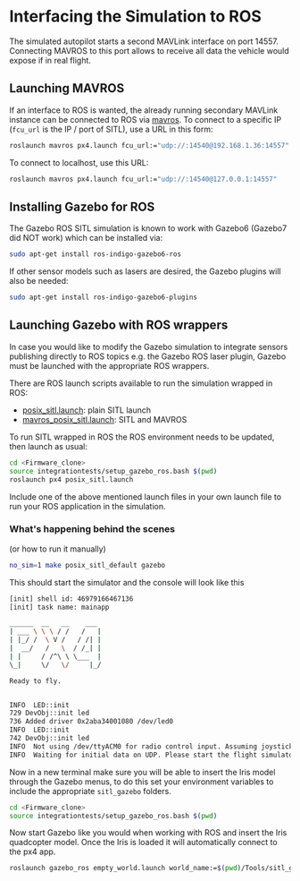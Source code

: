 # Interfacing the Simulation to ROS

The simulated autopilot starts a second MAVLink interface on port 14557. Connecting MAVROS to this port allows to receive all data the vehicle would expose if in real flight.

## Launching MAVROS

If an interface to ROS is wanted, the already running secondary MAVLink instance can be connected to ROS via [mavros](ros-mavros-offboard.md). To connect to a specific IP (`fcu_url` is the IP / port of SITL), use a URL in this form:

<div class="host-code"></div>

```sh
roslaunch mavros px4.launch fcu_url:="udp://:14540@192.168.1.36:14557"
```

To connect to localhost, use this URL:

<div class="host-code"></div>

```sh
roslaunch mavros px4.launch fcu_url:="udp://:14540@127.0.0.1:14557"
```


## Installing Gazebo for ROS

The Gazebo ROS SITL simulation is known to work with Gazebo6 (Gazebo7 did NOT work) which can be installed via:

```sh
sudo apt-get install ros-indigo-gazebo6-ros
```

If other sensor models such as lasers are desired, the Gazebo plugins will also be needed:

```sh
sudo apt-get install ros-indigo-gazebo6-plugins
```


## Launching Gazebo with ROS wrappers

In case you would like to modify the Gazebo simulation to integrate sensors publishing directly to ROS topics e.g. the Gazebo ROS laser plugin, Gazebo must be launched with the appropriate ROS wrappers.

There are ROS launch scripts available to run the simulation wrapped in ROS:

  * [posix_sitl.launch](https://github.com/PX4/Firmware/blob/master/launch/posix_sitl.launch): plain SITL launch
  * [mavros_posix_sitl.launch](https://github.com/PX4/Firmware/blob/master/launch/mavros_posix_sitl.launch): SITL and MAVROS

To run SITL wrapped in ROS the ROS environment needs to be updated, then launch as usual:

```sh
cd <Firmware_clone>
source integrationtests/setup_gazebo_ros.bash $(pwd)
roslaunch px4 posix_sitl.launch
```

Include one of the above mentioned launch files in your own launch file to run your ROS application in the simulation.

### What's happening behind the scenes

(or how to run it manually)

```sh
no_sim=1 make posix_sitl_default gazebo
```

This should start the simulator and the console will look like this


```sh
[init] shell id: 46979166467136
[init] task name: mainapp

______  __   __    ___
| ___ \ \ \ / /   /   |
| |_/ /  \ V /   / /| |
|  __/   /   \  / /_| |
| |     / /^\ \ \___  |
\_|     \/   \/     |_/

Ready to fly.


INFO  LED::init
729 DevObj::init led
736 Added driver 0x2aba34001080 /dev/led0
INFO  LED::init
742 DevObj::init led
INFO  Not using /dev/ttyACM0 for radio control input. Assuming joystick input via MAVLink.
INFO  Waiting for initial data on UDP. Please start the flight simulator to proceed..
```

Now in a new terminal make sure you will be able to insert the Iris model through the Gazebo menus, to do this set your environment variables to include the appropriate `sitl_gazebo` folders.

```sh
cd <Firmware_clone>
source integrationtests/setup_gazebo_ros.bash $(pwd)
```

Now start Gazebo like you would when working with ROS and insert the Iris quadcopter model. Once the Iris is loaded it will automatically connect to the px4 app.

```sh
roslaunch gazebo_ros empty_world.launch world_name:=$(pwd)/Tools/sitl_gazebo/worlds/iris.world
```
